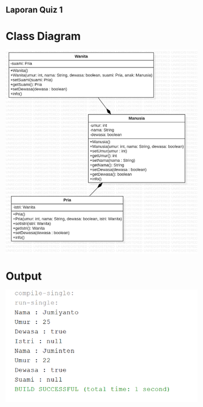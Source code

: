## Laporan Quiz 1

# Class Diagram

<img src="Img/Main.png" />

# Output

<img src="Img/output1.PNG" />

